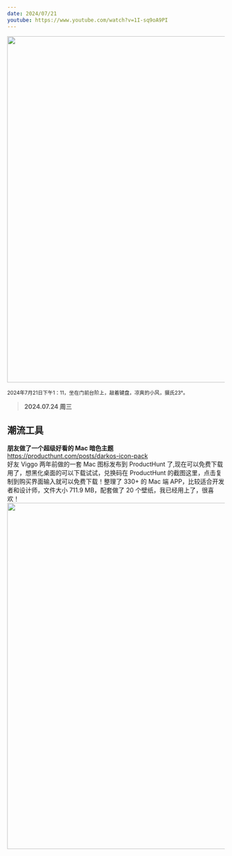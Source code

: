 ```yaml
---
date: 2024/07/21
youtube: https://www.youtube.com/watch?v=1I-sq9oA9PI
---
```


<img src="https://gw.alipayobjects.com/zos/k/u1/181.jpg" width="800" />

<small>2024年7月21日下午1：11，坐在门前台阶上，敲着键盘，凉爽的小风，摄氏23°。</small>

> **2024.07.24 周三**

## 潮流工具

**朋友做了一个超级好看的 Mac 暗色主题**  
<https://producthunt.com/posts/darkos-icon-pack>  
好友 Viggo 两年前做的一套 Mac 图标发布到 ProductHunt 了,现在可以免费下载用了，想黑化桌面的可以下载试试，兑换码在 ProductHunt 的截图这里，点击复制到购买界面输入就可以免费下载！整理了 330+ 的 Mac 端 APP，比较适合开发者和设计师，文件大小 711.9 MB，配套做了 20 个壁纸，我已经用上了，很喜欢！  
<img src="https://gw.alipayobjects.com/zos/k/8t/1.png" width="800" />
